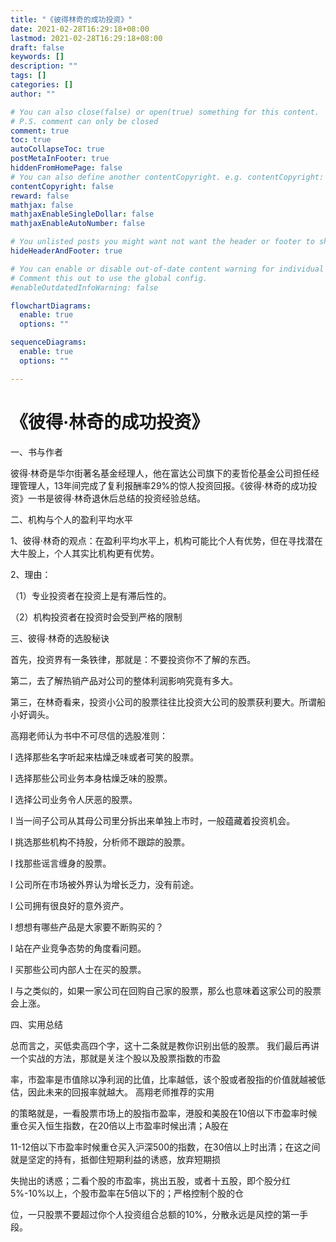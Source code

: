 ```yaml
---
title: "《彼得林奇的成功投资》"
date: 2021-02-28T16:29:18+08:00
lastmod: 2021-02-28T16:29:18+08:00
draft: false
keywords: []
description: ""
tags: []
categories: []
author: ""

# You can also close(false) or open(true) something for this content.
# P.S. comment can only be closed
comment: true
toc: true
autoCollapseToc: true
postMetaInFooter: true
hiddenFromHomePage: false
# You can also define another contentCopyright. e.g. contentCopyright: "This is another copyright."
contentCopyright: false
reward: false
mathjax: false
mathjaxEnableSingleDollar: false
mathjaxEnableAutoNumber: false

# You unlisted posts you might want not want the header or footer to show
hideHeaderAndFooter: true

# You can enable or disable out-of-date content warning for individual post.
# Comment this out to use the global config.
#enableOutdatedInfoWarning: false

flowchartDiagrams:
  enable: true
  options: ""

sequenceDiagrams: 
  enable: true
  options: ""

---
```


# 《彼得·林奇的成功投资》

一、书与作者 

彼得·林奇是华尔街著名基金经理人，他在富达公司旗下的麦哲伦基金公司担任经理管理人，13年间完成了复利报酬率29%的惊人投资回报。《彼得·林奇的成功投资》一书是彼得·林奇退休后总结的投资经验总结。  

二、机构与个人的盈利平均水平 

1、彼得·林奇的观点：在盈利平均水平上，机构可能比个人有优势，但在寻找潜在大牛股上，个人其实比机构更有优势。

 2、理由：

（1）专业投资者在投资上是有滞后性的。

（2）机构投资者在投资时会受到严格的限制 

 三、彼得·林奇的选股秘诀 

首先，投资界有一条铁律，那就是：不要投资你不了解的东西。

 第二，去了解热销产品对公司的整体利润影响究竟有多大。 

第三，在林奇看来，投资小公司的股票往往比投资大公司的股票获利要大。所谓船小好调头。  

高翔老师认为书中不可尽信的选股准则：

 l 选择那些名字听起来枯燥乏味或者可笑的股票。 

l 选择那些公司业务本身枯燥乏味的股票。

 l 选择公司业务令人厌恶的股票。

 l 当一间子公司从其母公司里分拆出来单独上市时，一般蕴藏着投资机会。

 l 挑选那些机构不持股，分析师不跟踪的股票。 

l 找那些谣言缠身的股票。

 l 公司所在市场被外界认为增长乏力，没有前途。

 l 公司拥有很良好的意外资产。

 l 想想有哪些产品是大家要不断购买的？

 l 站在产业竞争态势的角度看问题。

 l 买那些公司内部人士在买的股票。

 l 与之类似的，如果一家公司在回购自己家的股票，那么也意味着这家公司的股票会上涨。  

四、实用总结 

总而言之，买低卖高四个字，这十二条就是教你识别出低的股票。 我们最后再讲一个实战的方法，那就是关注个股以及股票指数的市盈

率，市盈率是市值除以净利润的比值，比率越低，该个股或者股指的价值就越被低估，因此未来的回报率就越大。 高翔老师推荐的实用

的策略就是，一看股票市场上的股指市盈率，港股和美股在10倍以下市盈率时候重仓买入恒生指数，在20倍以上市盈率时候出清；A股在

11-12倍以下市盈率时候重仓买入沪深500的指数，在30倍以上时出清；在这之间就是坚定的持有，抵御住短期利益的诱惑，放弃短期损

失抛出的诱惑；二看个股的市盈率，挑出五股，或者十五股，即个股分红5%-10%以上，个股市盈率在5倍以下的；严格控制个股的仓

位，一只股票不要超过你个人投资组合总额的10%，分散永远是风控的第一手段。